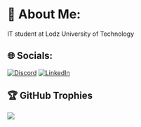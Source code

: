 # 💫 About Me:
IT student at Lodz University of Technology


## 🌐 Socials:
[![Discord](https://img.shields.io/badge/Discord-%237289DA.svg?logo=discord&logoColor=white)](https://discord.gg/Madziula#8071) [![LinkedIn](https://img.shields.io/badge/LinkedIn-%230077B5.svg?logo=linkedin&logoColor=white)](https://linkedin.com/in/magdalena-paku%C5%82a-abb52a235/) 


## 🏆 GitHub Trophies
![](https://github-profile-trophy.vercel.app/?username=MagdalenaPakula&theme=radical&no-frame=false&no-bg=false&margin-w=4)
